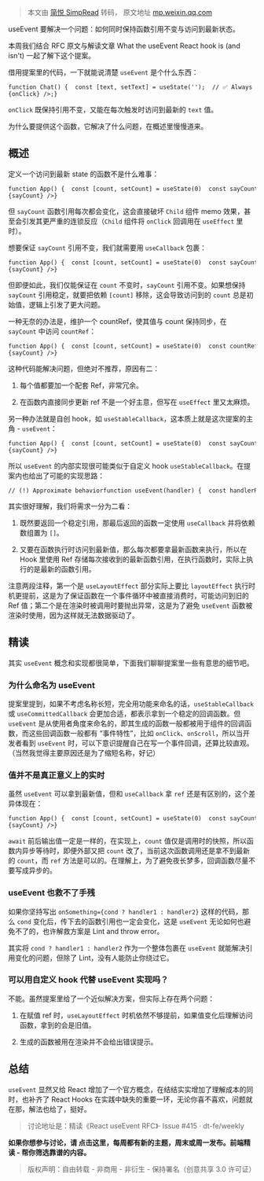 > 本文由 [简悦 SimpRead](http://ksria.com/simpread/) 转码， 原文地址 [mp.weixin.qq.com](https://mp.weixin.qq.com/s/8MNUgKBRFPNNb8_nD1BKgg)

useEvent 要解决一个问题：如何同时保持函数引用不变与访问到最新状态。

本周我们结合 RFC 原文与解读文章 What the useEvent React hook is (and isn't) 一起了解下这个提案。

借用提案里的代码，一下就能说清楚 `useEvent` 是个什么东西：

```
function Chat() {  const [text, setText] = useState('');  // ✅ Always the same function (even if `text` changes)  const onClick = useEvent(() => {    sendMessage(text);  });  return <SendButton onClick={onClick} />;}
```

`onClick` 既保持引用不变，又能在每次触发时访问到最新的 `text` 值。

为什么要提供这个函数，它解决了什么问题，在概述里慢慢道来。

概述
--

定义一个访问到最新 state 的函数不是什么难事：

```
function App() {  const [count, setCount] = useState(0)  const sayCount = () => {    console.log(count)  }  return <Child onClick={sayCount} />}
```

但 `sayCount` 函数引用每次都会变化，这会直接破坏 `Child` 组件 memo 效果，甚至会引发其更严重的连锁反应（`Child` 组件将 `onClick` 回调用在 `useEffect` 里时）。

想要保证 `sayCount` 引用不变，我们就需要用 `useCallback` 包裹：

```
function App() {  const [count, setCount] = useState(0)  const sayCount = useCallback(() => {    console.log(count)  }, [count])  return <Child onClick={sayCount} />}
```

但即便如此，我们仅能保证在 `count` 不变时，`sayCount` 引用不变。如果想保持 `sayCount` 引用稳定，就要把依赖 `[count]` 移除，这会导致访问到的 `count` 总是初始值，逻辑上引发了更大问题。

一种无奈的办法是，维护一个 countRef，使其值与 count 保持同步，在 `sayCount` 中访问 `countRef`：

```
function App() {  const [count, setCount] = useState(0)  const countRef = React.useRef()  countRef.current = count  const sayCount = useCallback(() => {    console.log(countRef.current)  }, [])  return <Child onClick={sayCount} />}
```

这种代码能解决问题，但绝对不推荐，原因有二：

1.  每个值都要加一个配套 Ref，非常冗余。
    
2.  在函数内直接同步更新 ref 不是一个好主意，但写在 `useEffect` 里又太麻烦。
    

另一种办法就是自创 hook，如 `useStableCallback`，这本质上就是这次提案的主角 - `useEvent`：

```
function App() {  const [count, setCount] = useState(0)  const sayCount = useEvent(() => {    console.log(count)  })  return <Child onClick={sayCount} />}
```

所以 `useEvent` 的内部实现很可能类似于自定义 hook `useStableCallback`。在提案内也给出了可能的实现思路：

```
// (!) Approximate behaviorfunction useEvent(handler) {  const handlerRef = useRef(null);  // In a real implementation, this would run before layout effects  useLayoutEffect(() => {    handlerRef.current = handler;  });  return useCallback((...args) => {    // In a real implementation, this would throw if called during render    const fn = handlerRef.current;    return fn(...args);  }, []);}
```

其实很好理解，我们将需求一分为二看：

1.  既然要返回一个稳定引用，那最后返回的函数一定使用 `useCallback` 并将依赖数组置为 `[]`。
    
2.  又要在函数执行时访问到最新值，那么每次都要拿最新函数来执行，所以在 Hook 里使用 Ref 存储每次接收到的最新函数引用，在执行函数时，实际上执行的是最新的函数引用。
    

注意两段注释，第一个是 `useLayoutEffect` 部分实际上要比 `layoutEffect` 执行时机更提前，这是为了保证函数在一个事件循环中被直接消费时，可能访问到旧的 Ref 值；第二个是在渲染时被调用时要抛出异常，这是为了避免 `useEvent` 函数被渲染时使用，因为这样就无法数据驱动了。

精读
--

其实 `useEvent` 概念和实现都很简单，下面我们聊聊提案里一些有意思的细节吧。

### 为什么命名为 useEvent

提案里提到，如果不考虑名称长短，完全用功能来命名的话，`useStableCallback` 或 `useCommittedCallback` 会更加合适，都表示拿到一个稳定的回调函数。但 `useEvent` 是从使用者角度来命名的，即其生成的函数一般都被用于组件的回调函数，而这些回调函数一般都有 “事件特性”，比如 `onClick`、`onScroll`，所以当开发者看到 `useEvent` 时，可以下意识提醒自己在写一个事件回调，还算比较直观。（当然我觉得主要原因还是为了缩短名称，好记）

### 值并不是真正意义上的实时

虽然 `useEvent` 可以拿到最新值，但和 `useCallback` 拿 `ref` 还是有区别的，这个差异体现在：

```
function App() {  const [count, setCount] = useState(0)  const sayCount = useEvent(async () => {    console.log(count)    await wait(1000)    console.log(count)  })  return <Child onClick={sayCount} />}
```

`await` 前后输出值一定是一样的，在实现上，`count` 值仅是调用时的快照，所以函数内异步等待时，即便外部又把 `count` 改了，当前这次函数调用还是拿不到最新的 `count`，而 `ref` 方法是可以的。在理解上，为了避免夜长梦多，回调函数尽量不要写成异步的。

### useEvent 也救不了手残

如果你坚持写出 `onSomething={cond ? handler1 : handler2}` 这样的代码，那么 `cond` 变化后，传下去的函数引用也一定会变化，这是 `useEvent` 无论如何也避免不了的，也许解救方案是 Lint and throw error。

其实将 `cond ? handler1 : handler2` 作为一个整体包裹在 `useEvent` 就能解决引用变化的问题，但除了 Lint，没有人能防止你绕过它。

### 可以用自定义 hook 代替 useEvent 实现吗？

不能。虽然提案里给了一个近似解决方案，但实际上存在两个问题：

1.  在赋值 ref 时，`useLayoutEffect` 时机依然不够提前，如果值变化后理解访问函数，拿到的会是旧值。
    
2.  生成的函数被用在渲染并不会给出错误提示。
    

总结
--

`useEvent` 显然又给 React 增加了一个官方概念，在结结实实增加了理解成本的同时，也补齐了 React Hooks 在实践中缺失的重要一环，无论你喜不喜欢，问题就在那，解法也给了，挺好。

> 讨论地址是：精读《React useEvent RFC》· Issue #415 · dt-fe/weekly

**如果你想参与讨论，请 点击这里，每周都有新的主题，周末或周一发布。前端精读 - 帮你筛选靠谱的内容。**

> 版权声明：自由转载 - 非商用 - 非衍生 - 保持署名（创意共享 3.0 许可证）